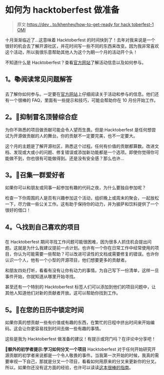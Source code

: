 # 如何为 hacktoberfest 做准备

> 原文:[https://dev . to/khenhey/how-to-get-ready for hack toberfest-1 OMI](https://dev.to/khenhey/how-to-get-ready-for-hacktoberfest-1omi)

十月渐渐临近了...这意味着 Hacktoberfest 的时间快到了！去年对我来说是一个很好的机会去了解开源社区，并花时间写一些不同的东西来改变。因为我非常喜欢这个活动，所以我很乐意帮助其他人为这个为期一个月的活动开个头！

不知道什么是 Hacktoberfest？查看[官方网站](https://hacktoberfest.digitalocean.com/)了解活动信息以及如何参与。

## [](#1-read-the-faq)**1。📚阅读常见问题解答**

去了解你如何参与。一定要在[官方网站](https://hacktoberfest.digitalocean.com/)上仔细阅读关于活动和参与的信息。他们还有一个很棒的 FAQ，里面有一些提示和技巧，可能会帮助你在 10 月份开始工作。

## [](#2-suppress-that-imposter-syndrome)**2。💪抑制冒名顶替综合症**

为你不熟悉的项目做贡献可能会令人望而生畏。但是:Hacktoberfest 是任何想尝试为开源做贡献的人的舞台。你的贡献不一定要完美，也不一定要大。

这个月的主题是了解开源社区，熟悉这个过程。任何有价值的贡献都算数。改进文档、发现或大或小的问题、修复错误或添加新功能都是一个选项。即使你觉得你可能做不到，你也很有可能做得到。还是没有安全感？那么也许...

## [](#3-get-a-group-of-enthusiasts-together)**3。🍕召集一群爱好者**

如果你可以和朋友或同事一起参加有趣的代码之夜，为什么要独自参加呢？

检查一下你周围的人是否有兴趣参加这个活动，组织晚上或周末的聚会，一起放松一下，尽力做一些公关工作。这有助于保持你的动力，并为披萨和饮料提供了一个很好的借口！

## [](#4-find-projects-you-like)**4。🔍找到自己喜欢的项目**

在 Hacktoberfest 期间寻找工作问题可能很困难，因为很多人抓住机会提出问题。这就是为什么我建议提前一点计划。也许有一个你在日常工作中经常使用的项目，你认为可能需要一些帮助？可以改进可读性的文档或需要修复的错误。也许你认识一个人，他有一个小型的开源项目，他们想要更多的贡献者。

和朋友四处打听，看看有没有让你有动力的事情。为自己写下一份清单，这样一旦事件开始，你就知道从哪里开始寻找。

甚至还有一个特别的 Hacktoberfest 标签人们可以添加到他们的项目问题中，让其他人知道他们对新的贡献者开放。这可以帮助你找到工作。

## [](#5-block-time-in-your-calendar)**5。📅在您的日历中锁定时间**

如果你真的想贡献一些有价值或有趣的东西，在繁忙的日程中挤出时间来开始编码。这会让你更容易找到时间去做一些有趣的事情。

这些是我为 Hacktoberfest 做准备的建议！有提示或窍门吗？在评论中分享吧！

**🍴额外的初学者提示:学习如何分叉一个项目**
Hacktoberfest 对于任何开始研究开源贡献的初学者来说都是一个令人敬畏的事件。当我第一次开始的时候，我真的需要审视一下自己，那就是分叉一个项目，看看如何用原来的分叉来更新你的分叉。所以，如果你还没有这方面的经验，也许可以读读[这本很棒的指南](https://help.github.com/en/articles/fork-a-repo)。